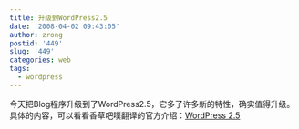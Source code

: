 ```yaml
---
title: 升级到WordPress2.5
date: '2008-04-02 09:43:05'
author: zrong
postid: '449'
slug: '449'
categories: web
tags:
  - wordpress
---
```


今天把Blog程序升级到了WordPress2.5，它多了许多新的特性，确实值得升级。  
具体的内容，可以看看香草吧噗翻译的官方介绍：[WordPress
2.5](http://papu.cn/2008/03/30/wordpress-25-released.html)

